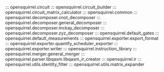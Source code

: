 <!--- This file was automatically generated by scripts/gen_reference_page.py --->

::: opensquirrel.circuit
::: opensquirrel.circuit_builder
::: opensquirrel.circuit_matrix_calculator
::: opensquirrel.common
::: opensquirrel.decomposer.cnot_decomposer
::: opensquirrel.decomposer.general_decomposer
::: opensquirrel.decomposer.mckay_decomposer
::: opensquirrel.decomposer.zyz_decomposer
::: opensquirrel.default_gates
::: opensquirrel.default_measurements
::: opensquirrel.exporter.export_format
::: opensquirrel.exporter.quantify_scheduler_exporter
::: opensquirrel.exporter.writer
::: opensquirrel.instruction_library
::: opensquirrel.merger.general_merger
::: opensquirrel.parser.libqasm.libqasm_ir_creator
::: opensquirrel.ir
::: opensquirrel.utils.identity_filter
::: opensquirrel.utils.matrix_expander

